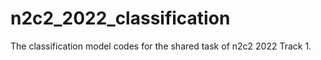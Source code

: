 # n2c2_2022_classification
The classification model codes for the shared task of n2c2 2022 Track 1.
